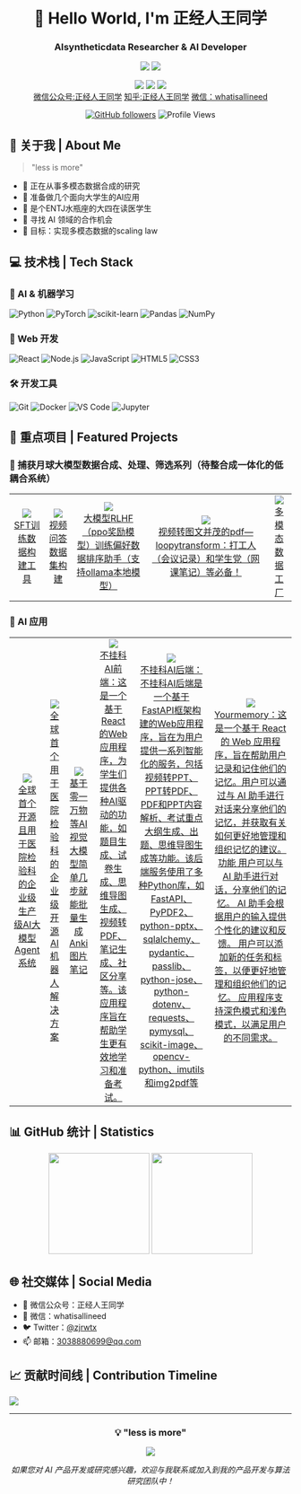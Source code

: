 <div align="center">
  
# 🌟 Hello World, I'm 正经人王同学
### AIsyntheticdata Researcher & AI Developer

![](https://img.shields.io/badge/Focus-Artificial_General_Intelligence-BE2EDD)
![](https://img.shields.io/badge/Role-AI_Product_Manager-20B2AA)

<p>
  <a href="https://x.com/zjrwtx"><img src="https://img.shields.io/badge/Twitter-ffffff?style=for-the-badge&logo=twitter&logoColor=black"/></a>
  <a href="mailto:3038880699@qq.com"><img src="https://img.shields.io/badge/Email-ffffff?style=for-the-badge&logo=gmail&logoColor=black"/></a>
  <a href="https://github.com/zjrwtx"><img src="https://img.shields.io/badge/GitHub-ffffff?style=for-the-badge&logo=github&logoColor=black"/></a>
  <br/>
  <a href="https://mp.weixin.qq.com/s/iHMUPWsXQjUfImx-oCu53Q">微信公众号:正经人王同学</a>
  <a href="https://www.zhihu.com/people/30-95-6-63">知乎:正经人王同学</a>
  <a href="https://x.com/zjrwtx">微信：whatisallineed</a>
  
  
</p>

[![GitHub followers](https://img.shields.io/github/followers/zjrwtx?style=social)](https://github.com/zjrwtx)
![Profile Views](https://komarev.com/ghpvc/?username=zjrwtx&color=blueviolet)

</div>

## 🎯 关于我 | About Me 

> "less is more"

- 🔭 正在从事多模态数据合成的研究
- 🚀 准备做几个面向大学生的AI应用
- 🌱 是个ENTJ水瓶座的大四在读医学生
- 👯 寻找 AI 领域的合作机会
- 🎯 目标：实现多模态数据的scaling law

## 💻 技术栈 | Tech Stack

### 🤖 AI & 机器学习
![Python](https://img.shields.io/badge/Python-3776AB?style=for-the-badge&logo=python&logoColor=white)
![PyTorch](https://img.shields.io/badge/PyTorch-EE4C2C?style=for-the-badge&logo=pytorch&logoColor=white)
![scikit-learn](https://img.shields.io/badge/scikit--learn-F7931E?style=for-the-badge&logo=scikit-learn&logoColor=white)
![Pandas](https://img.shields.io/badge/Pandas-150458?style=for-the-badge&logo=pandas&logoColor=white)
![NumPy](https://img.shields.io/badge/NumPy-013243?style=for-the-badge&logo=numpy&logoColor=white)

### 🎨 Web 开发
![React](https://img.shields.io/badge/React-20232A?style=for-the-badge&logo=react&logoColor=61DAFB)
![Node.js](https://img.shields.io/badge/Node.js-339933?style=for-the-badge&logo=nodedotjs&logoColor=white)
![JavaScript](https://img.shields.io/badge/JavaScript-F7DF1E?style=for-the-badge&logo=javascript&logoColor=black)
![HTML5](https://img.shields.io/badge/HTML5-E34F26?style=for-the-badge&logo=html5&logoColor=white)
![CSS3](https://img.shields.io/badge/CSS3-1572B6?style=for-the-badge&logo=css3&logoColor=white)

### 🛠️ 开发工具
![Git](https://img.shields.io/badge/Git-F05032?style=for-the-badge&logo=git&logoColor=white)
![Docker](https://img.shields.io/badge/Docker-2496ED?style=for-the-badge&logo=docker&logoColor=white)
![VS Code](https://img.shields.io/badge/VS_Code-007ACC?style=for-the-badge&logo=visual-studio-code&logoColor=white)
![Jupyter](https://img.shields.io/badge/Jupyter-F37626?style=for-the-badge&logo=jupyter&logoColor=white)

## 🚀 重点项目 | Featured Projects

### 🤖 捕获月球大模型数据合成、处理、筛选系列（待整合成一体化的低耦合系统）
<table>
  <tr>
    <td align="center">
      <a href="https://github.com/zjrwtx/SFT-data-builder">
        <img src="https://img.shields.io/badge/-SFT_Data_Builder-9B59B6?style=flat-square&logo=python&logoColor=white"/>
        <br />SFT训练数据构建工具
      </a>
    </td>
    <td align="center">
      <a href="https://github.com/zjrwtx/VideoQA_databuilder">
        <img src="https://img.shields.io/badge/-VideoQA_Builder-3498DB?style=flat-square&logo=python&logoColor=white"/>
        <br />视频问答数据集构建
      </a>
    </td>
      <td align="center">
      <a href="https://github.com/zjrwtx/preference_databuilder">
        <img src="https://img.shields.io/badge/-preference_databuilder-2ECC71?style=flat-square&logo=python&logoColor=white"/>
        <br />大模型RLHF（ppo奖励模型）训练偏好数据排序助手（支持ollama本地模型）
      </a>
    </td>
    </td>
      <td align="center">
      <a href="https://github.com/zjrwtx/videotopdf_ui">
        <img src="https://img.shields.io/badge/-videotopdf_ui-2ECC71?style=flat-square&logo=python&logoColor=white"/>
        <br />视频转图文并茂的pdf—loopytransform：打工人（会议记录）和学生党（网课笔记）等必备！
      </a>
    </td>
    <td align="center">
      <a href="https://github.com/zjrwtx/Multimodal-data-factory-agent">
        <img src="https://img.shields.io/badge/-Multimodal_Agent-2ECC71?style=flat-square&logo=python&logoColor=white"/>
        <br />多模态数据工厂
      </a>
    </td>
  </tr>
</table>

### 🎯 AI 应用
<table>
  <tr>
    <td align="center">
      <a href="https://github.com/zjrwtx/Yijian-Agent">
        <img src="https://img.shields.io/badge/-Yijian_Agent-E74C3C?style=flat-square&logo=python&logoColor=white"/>
        <br />全球首个开源且用于医院检验科的企业级生产级AI大模型Agent系统
      </a>
    </td>
     <td align="center">
      <a href="https://github.com/zjrwtx/Yijian-A1robot">
        <img src="https://img.shields.io/badge/-Yijian-A1robot-E74C3C?style=flat-square&logo=python&logoColor=white"/>
        <br />全球首个用于医院检验科的企业级开源AI机器人解决方案
      </a>
    </td>
    <td align="center">
      <a href="https://github.com/zjrwtx/AIgene_anki">
        <img src="https://img.shields.io/badge/-AIgene_anki-F1C40F?style=flat-square&logo=python&logoColor=white"/>
        <br />基于零一万物等AI视觉大模型简单几步就能批量生成Anki图片笔记
      </a>
    </td>
    <td align="center">
      <a href="https://github.com/zjrwtx/jwtdemo">
        <img src="https://img.shields.io/badge/-不挂科AI前端-16A085?style=flat-square&logo=python&logoColor=white"/>
        <br />不挂科AI前端：这是一个基于React的Web应用程序，为学生们提供各种AI驱动的功能，如题目生成、试卷生成、思维导图生成、视频转PDF、笔记生成、社区分享等。该应用程序旨在帮助学生更有效地学习和准备考试。
      </a>
    </td>
      <td align="center">
      <a href="https://github.com/zjrwtx/Pass_the_exam">
        <img src="https://img.shields.io/badge/-不挂科AI后端-16A085?style=flat-square&logo=python&logoColor=white"/>
        <br />不挂科AI后端：不挂科AI后端是一个基于FastAPI框架构建的Web应用程序，旨在为用户提供一系列智能化的服务，包括视频转PPT、PPT转PDF、PDF和PPT内容解析、考试重点大纲生成、出题、思维导图生成等功能。该后端服务使用了多种Python库，如FastAPI、PyPDF2、python-pptx、sqlalchemy、pydantic、passlib、python-jose、python-dotenv、requests、pymysql、scikit-image、opencv-python、imutils和img2pdf等
      </a>
    </td>
      <td align="center">
      <a href="https://github.com/zjrwtx/yourmemory_v1">
        <img src="https://img.shields.io/badge/-Yourmemory-16A085?style=flat-square&logo=python&logoColor=white"/>
        <br />Yourmemory：这是一个基于 React 的 Web 应用程序，旨在帮助用户记录和记住他们的记忆。用户可以通过与 AI 助手进行对话来分享他们的记忆，并获取有关如何更好地管理和组织记忆的建议。 功能 用户可以与 AI 助手进行对话，分享他们的记忆。 AI 助手会根据用户的输入提供个性化的建议和反馈。 用户可以添加新的任务和标签，以便更好地管理和组织他们的记忆。 应用程序支持深色模式和浅色模式，以满足用户的不同需求。
      </a>
    </td>
  </tr>
</table>

## 📊 GitHub 统计 | Statistics

<div align="center">
  <img height="180em" src="https://github-readme-stats.vercel.app/api?username=zjrwtx&show_icons=true&theme=radical&include_all_commits=true&count_private=true"/>
  <img height="180em" src="https://github-readme-stats.vercel.app/api/top-langs/?username=zjrwtx&layout=compact&langs_count=8&theme=radical"/>
</div>

## 🌐 社交媒体 | Social Media

- 💬 微信公众号：正经人王同学
- 📱 微信：whatisallineed
- 🐦 Twitter：[@zjrwtx](https://x.com/zjrwtx)
- 📫 邮箱：3038880699@qq.com

## 📈 贡献时间线 | Contribution Timeline
![](https://github-readme-activity-graph.vercel.app/graph?username=zjrwtx&theme=dracula)

---

<div align="center">
  
### 💡 "less is more"

<img src="https://quotes-github-readme.vercel.app/api?type=horizontal&theme=radical" />

*如果您对 AI 产品开发或研究感兴趣，欢迎与我联系或加入到我的产品开发与算法研究团队中！*

</div>
